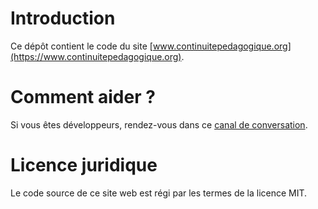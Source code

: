 # Introduction

Ce dépôt contient le code du site
[www.continuitepedagogique.org](https://www.continuitepedagogique.org).

# Comment aider ?

Si vous êtes développeurs, rendez-vous dans ce [canal de conversation](https://chat.volontaires.continuitepedagogique.org/channel/tech-room).

# Licence juridique

Le code source de ce site web est régi par les termes de la licence MIT.
